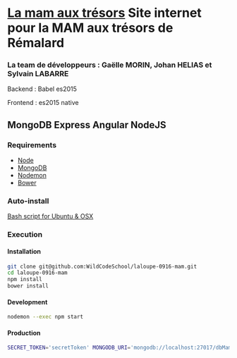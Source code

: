 # [La mam aux trésors](http://www.lamamauxtresorsremalard.com/) Site internet pour la MAM aux trésors de Rémalard

### La team de développeurs : Gaëlle MORIN, Johan HELIAS et Sylvain LABARRE

Backend : Babel es2015

Frontend : es2015 native

## MongoDB Express Angular NodeJS

### Requirements

-   [Node](https://doc.ubuntu-fr.org/nodejs#depuis_un_ppa)
-   [MongoDB](https://doc.ubuntu-fr.org/mongodb#installation)
-   [Nodemon](http://nodemon.io/)
-   [Bower](https://bower.io/)

### Auto-install

[Bash script for Ubuntu & OSX](https://gist.github.com/JbPasquier/4857fd80af2d7ae2f987754db5887969)

### Execution

#### Installation

```bash
git clone git@github.com:WildCodeSchool/laloupe-0916-mam.git
cd laloupe-0916-mam
npm install
bower install
```

#### Development

```bash
nodemon --exec npm start
```

#### Production

```bash
SECRET_TOKEN='secretToken' MONGODB_URI='mongodb://localhost:27017/dbMam' npm start
```
